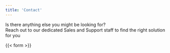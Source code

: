 ```yaml
---
title: 'Contact'
---
```


Is there anything else you might be looking for?   
Reach out to our dedicated Sales and Support staff to find the right solution for you

{{< form >}}
<!--{{< osm mapName = "untitled-map_811675" miniMap = false >}}-->
